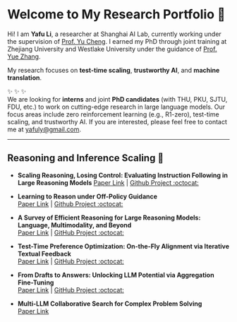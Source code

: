 # Welcome to My Research Portfolio 👋

Hi! I am **Yafu Li**, a researcher at Shanghai AI Lab, currently working under the supervision of [Prof. Yu Cheng](https://ych133.github.io/). I earned my PhD through joint training at Zhejiang University and Westlake University under the guidance of [Prof. Yue Zhang](https://frcchang.github.io/).

My research focuses on **test-time scaling**, **trustworthy AI**, and **machine translation**.

:sparkles: :sparkles: :sparkles:   
We are looking for **interns** and joint **PhD candidates** (with THU, PKU, SJTU, FDU, etc.) to work on cutting-edge research in large language models. Our focus areas include zero reinforcement learning (e.g., R1-zero), test-time scaling, and trustworthy AI. If you are interested, please feel free to contact me at [yafuly@gmail.com](mailto:yafuly@gmail.com).

---

## Reasoning and Inference Scaling 🚀  

- **Scaling Reasoning, Losing Control: Evaluating Instruction Following in Large Reasoning Models**
  [Paper Link](https://arxiv.org/abs/2505.14810) | [Github Project :octocat:](https://github.com/TingchenFu/MathIF/tree/main)

- **Learning to Reason under Off-Policy Guidance**  
  [Paper Link](https://arxiv.org/abs/2504.14945) | [Github Project :octocat:](https://github.com/ElliottYan/LUFFY)

- **A Survey of Efficient Reasoning for Large Reasoning Models: Language, Multimodality, and Beyond**  
  [Paper Link](https://arxiv.org/abs/2503.21614) | [GitHub Project :octocat:](https://github.com/XiaoYee/Awesome_Efficient_LRM_Reasoning)

- **Test-Time Preference Optimization: On-the-Fly Alignment via Iterative Textual Feedback**  
  [Paper Link](https://arxiv.org/abs/2501.12895) | [GitHub Project :octocat:](https://github.com/yafuly/TPO)

- **From Drafts to Answers: Unlocking LLM Potential via Aggregation Fine-Tuning**  
  [Paper Link](https://arxiv.org/abs/2501.11877) | [GitHub Project :octocat:](https://github.com/Linzwcs/AFT)

- **Multi-LLM Collaborative Search for Complex Problem Solving**  
  [Paper Link](https://arxiv.org/abs/2502.18873)


